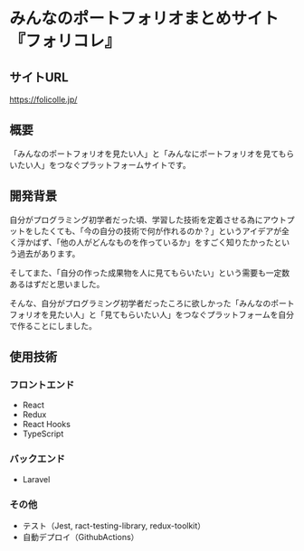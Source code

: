 # みんなのポートフォリオまとめサイト『フォリコレ』

## サイトURL

https://folicolle.jp/

## 概要

「みんなのポートフォリオを見たい人」と「みんなにポートフォリオを見てもらいたい人」をつなぐプラットフォームサイトです。

## 開発背景

自分がプログラミング初学者だった頃、学習した技術を定着させる為にアウトプットをしたくても、「今の自分の技術で何が作れるのか？」というアイデアが全く浮かばず、「他の人がどんなものを作っているか」をすごく知りたかったという過去があります。

そしてまた、「自分の作った成果物を人に見てもらいたい」という需要も一定数あるはずだと思いました。

そんな、自分がプログラミング初学者だったころに欲しかった「みんなのポートフォリオを見たい人」と「見てもらいたい人」をつなぐプラットフォームを自分で作ることにしました。

## 使用技術

### フロントエンド
- React
- Redux
- React Hooks
- TypeScript
### バックエンド
- Laravel
### その他
- テスト（Jest, ract-testing-library, redux-toolkit）
- 自動デプロイ（GithubActions）
